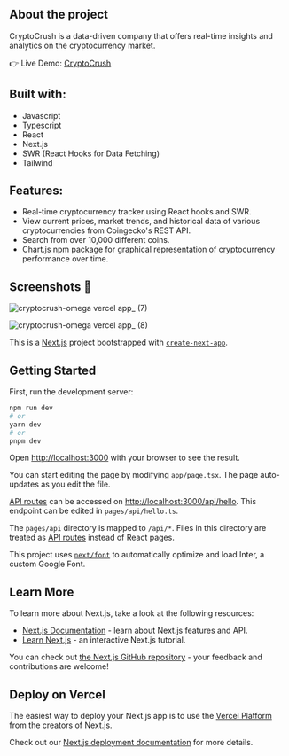 ## About the project

CryptoCrush is a data-driven company that offers real-time insights and analytics on the cryptocurrency market.

:point_right: Live Demo: [CryptoCrush](https://cryptocrush-omega.vercel.app/)

## Built with:
- Javascript
- Typescript
- React 
- Next.js
- SWR (React Hooks for Data Fetching)
- Tailwind

## Features:
- Real-time cryptocurrency tracker using React hooks and SWR.
- View current prices, market trends, and historical data of various cryptocurrencies from Coingecko's REST API.
- Search from over 10,000 different coins.
- Chart.js npm package for graphical representation of cryptocurrency performance over time.

## Screenshots :camera_flash:

![cryptocrush-omega vercel app_ (7)](https://user-images.githubusercontent.com/88942814/235046955-ce3a25c2-dace-4b23-b091-dfd73c1c5215.png)

![cryptocrush-omega vercel app_ (8)](https://user-images.githubusercontent.com/88942814/235047016-844bb560-7137-47b0-8376-33e8725b947d.png)

This is a [Next.js](https://nextjs.org/) project bootstrapped with [`create-next-app`](https://github.com/vercel/next.js/tree/canary/packages/create-next-app).

## Getting Started

First, run the development server:

```bash
npm run dev
# or
yarn dev
# or
pnpm dev
```

Open [http://localhost:3000](http://localhost:3000) with your browser to see the result.

You can start editing the page by modifying `app/page.tsx`. The page auto-updates as you edit the file.

[API routes](https://nextjs.org/docs/api-routes/introduction) can be accessed on [http://localhost:3000/api/hello](http://localhost:3000/api/hello). This endpoint can be edited in `pages/api/hello.ts`.

The `pages/api` directory is mapped to `/api/*`. Files in this directory are treated as [API routes](https://nextjs.org/docs/api-routes/introduction) instead of React pages.

This project uses [`next/font`](https://nextjs.org/docs/basic-features/font-optimization) to automatically optimize and load Inter, a custom Google Font.

## Learn More

To learn more about Next.js, take a look at the following resources:

- [Next.js Documentation](https://nextjs.org/docs) - learn about Next.js features and API.
- [Learn Next.js](https://nextjs.org/learn) - an interactive Next.js tutorial.

You can check out [the Next.js GitHub repository](https://github.com/vercel/next.js/) - your feedback and contributions are welcome!

## Deploy on Vercel

The easiest way to deploy your Next.js app is to use the [Vercel Platform](https://vercel.com/new?utm_medium=default-template&filter=next.js&utm_source=create-next-app&utm_campaign=create-next-app-readme) from the creators of Next.js.

Check out our [Next.js deployment documentation](https://nextjs.org/docs/deployment) for more details.
